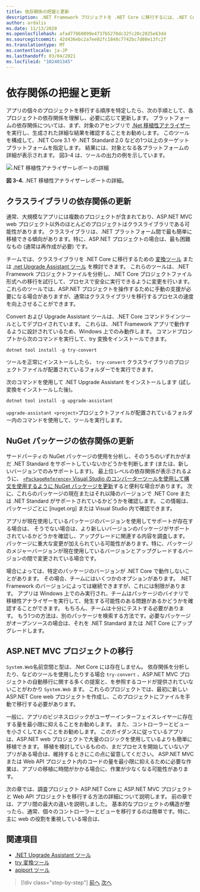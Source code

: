 ```yaml
---
title: 依存関係の把握と更新
description: .NET Framework プロジェクトを .NET Core に移行するには、.NET Core で動作するようにその依存関係を更新する必要があります。 このセクションでは、大規模なアプリの移行を計画するために使用できるツールと方法について説明します。
author: ardalis
ms.date: 11/13/2020
ms.openlocfilehash: afad77860099e4737b5270dc32fc20c2025e63dd
ms.sourcegitcommit: 42d436ebc2a7ee02fc1848c7742bc7d80e13fc2f
ms.translationtype: MT
ms.contentlocale: ja-JP
ms.lasthandoff: 03/04/2021
ms.locfileid: "102401345"
---
```

# <a name="understand-and-update-dependencies"></a>依存関係の把握と更新

アプリの個々のプロジェクトを移行する順序を特定したら、次の手順として、各プロジェクトの依存関係を理解し、必要に応じて更新します。 プラットフォームの依存関係については、まず、対象のアセンブリで [.Net 移植性アナライザー](../../standard/analyzers/portability-analyzer.md) を実行し、生成された詳細な結果を確認することをお勧めします。 このツールを構成して、.NET Core 3.1 や .NET Standard 2.0 などの1つ以上のターゲットプラットフォームを指定します。 結果には、対象となる各プラットフォームの詳細が表示されます。 図3-4 は、ツールの出力の例を示しています。

![.NET 移植性アナライザーレポートの詳細](./media/Figure3-4.png)

**図 3-4.** .NET 移植性アナライザーレポートの詳細。

## <a name="update-class-library-dependencies"></a>クラスライブラリの依存関係の更新

通常、大規模なアプリには複数のプロジェクトが含まれており、ASP.NET MVC web プロジェクト以外のほとんどのプロジェクトはクラスライブラリである可能性があります。 クラスライブラリは、.NET プラットフォーム間で最も簡単に移植できる傾向があります。特に、ASP.NET プロジェクトの場合は、最も困難なもの (通常は再作成が必要) です。

チームでは、クラスライブラリを .NET Core に移行するための [変換ツール](https://github.com/dotnet/try-convert) または [.net Upgrade Assistant ツール](https://aka.ms/dotnet-upgrade-assistant) を検討できます。 これらのツールは、.NET Framework プロジェクトファイルを分析し、.NET Core プロジェクトファイル形式への移行を試行して、プロセスで安全に実行できるように変更を行います。 これらのツールでは、ASP.NET プロジェクトを操作するために手動の支援が必要になる場合がありますが、通常はクラスライブラリを移行するプロセスの速度を向上させることができます。

Convert および Upgrade Assistant ツールは、.NET Core コマンドラインツールとしてデプロイされています。 これらは、.NET Framework アプリで動作するように設計されているため、Windows 上でのみ動作します。 コマンドプロンプトから次のコマンドを実行して、try 変換をインストールできます。

```dotnetcli
dotnet tool install -g try-convert
```

ツールを正常にインストールしたら、 `try-convert` クラスライブラリのプロジェクトファイルが配置されているフォルダーでを実行できます。

次のコマンドを使用して .NET Upgrade Assistant をインストールします (試し変換をインストールした後)。

```dotnetcli
dotnet tool install -g upgrade-assistant
```

`upgrade-assistant <project>`プロジェクトファイルが配置されているフォルダー内のコマンドを使用して、ツールを実行します。

## <a name="update-nuget-package-dependencies"></a>NuGet パッケージの依存関係の更新

サードパーティの NuGet パッケージの使用を分析し、そのうちのいずれかがまだ .NET Standard をサポートしていないかどうかを判断します (または、新しいバージョンでのみサポートします)。 最上位レベルの依存関係が表示されるように、 [ `<PackageReference>` Visual Studio のコンバーターツールを使用して構文を使用するように NuGet パッケージを更新](/nuget/consume-packages/migrate-packages-config-to-package-reference)すると便利な場合があります。 次に、これらのパッケージの現在またはそれ以降のバージョンで .NET Core または .NET Standard がサポートされているかどうかを確認します。 この情報は、パッケージごとに [nuget.org] または Visual Studio 内で確認できます。

アプリが現在使用しているパッケージのバージョンを使用してサポートが存在する場合は、 そうでない場合は、より新しいバージョンのパッケージがサポートされているかどうかを確認し、アップグレードに関連する内容を調査します。 パッケージに重大な変更が加えられている可能性があります。特に、パッケージのメジャーバージョンが現在使用しているバージョンとアップグレードするバージョンの間で変更されている場合です。

場合によっては、特定のパッケージのバージョンが .NET Core で動作しないことがあります。 その場合、チームにはいくつかのオプションがあります。 .NET Framework のバージョンによっては継続できますが、これには制限があります。 アプリは Windows 上でのみ実行され、チームはパッケージのバイナリで移植性アナライザーを実行して、発生する可能性のある問題があるかどうかを確認することができます。 もちろん、チームは十分にテストする必要があります。 もう1つの方法は、別のパッケージを検索する方法です。必要なパッケージがオープンソースの場合は、それを .NET Standard または .NET Core にアップグレードします。

## <a name="migrate-aspnet-mvc-projects"></a>ASP.NET MVC プロジェクトの移行

`System.Web`名前空間と型は、.Net Core には存在しません。 依存関係を分析したり、などのツールを使用したりする場合 `try-convert` 、ASP.NET MVC プロジェクトの自動移行に関する多くの提案と、を参照するコードが提供されていないことがわかり `System.Web` ます。 これらのプロジェクトでは、最初に新しい ASP.NET Core web プロジェクトを作成し、このプロジェクトにファイルを手動で移行する必要があります。

一般に、アプリのビジネスロジックがユーザーインターフェイスレイヤーに存在する量を最小限に抑えることをお勧めします。 また、コントローラーとビューを小さくしておくことをお勧めします。 このガイダンスに従っているアプリは、ASP.NET web プロジェクトで大量のロジックを使用しているよりも簡単に移植できます。 移植を検討しているものの、まだプロセスを開始していないアプリがある場合は、維持するときにこの点に留意してください。 ASP.NET MVC または Web API プロジェクト内のコードの量を最小限に抑えるために必要な作業は、アプリの移植に時間がかかる場合に、作業が少なくなる可能性があります。

次の章では、調査プロジェクト ASP.NET Core に ASP.NET MVC プロジェクトと Web API プロジェクトを移行する方法の詳細について説明します。 前の章では、アプリ間の最大の違いを説明しました。 基本的なプロジェクトの構造が整ったら、通常、個々のコントローラーとビューを移行するのは簡単です。特に、主に web の役割を重視している場合は、

## <a name="references"></a>関連項目

- [.NET Upgrade Assistant ツール](https://aka.ms/dotnet-upgrade-assistant)
- [try 変換ツール](https://github.com/dotnet/try-convert)
- [apiport ツール](https://github.com/microsoft/dotnet-apiport)

>[!div class="step-by-step"]
>[前へ](identify-migration-sequence.md)
>[次へ](strategies-migrating-in-production.md)

